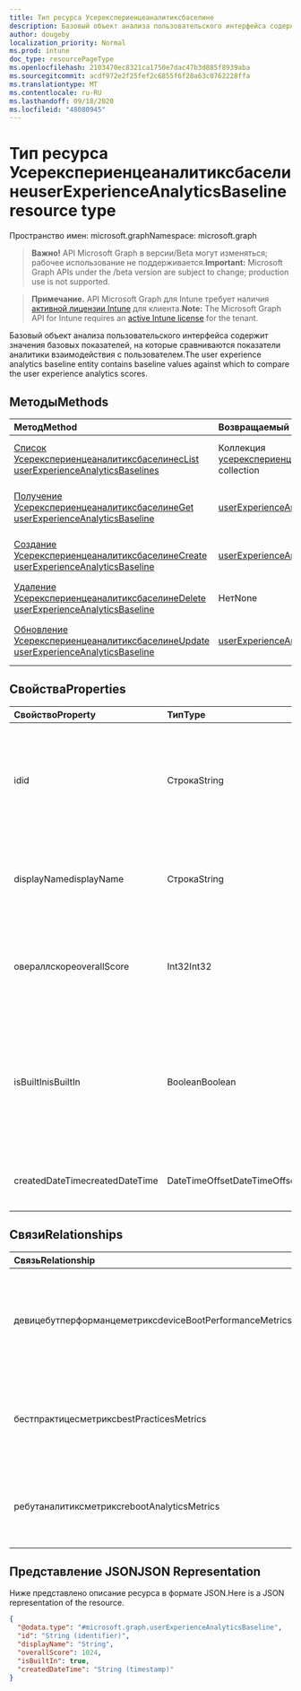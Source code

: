 ```yaml
---
title: Тип ресурса Усерекспериенцеаналитиксбаселине
description: Базовый объект анализа пользовательского интерфейса содержит значения базовых показателей, на которые сравниваются показатели аналитики взаимодействия с пользователем.
author: dougeby
localization_priority: Normal
ms.prod: intune
doc_type: resourcePageType
ms.openlocfilehash: 2103470ec8321ca1750e7dac47b3d885f8939aba
ms.sourcegitcommit: acdf972e2f25fef2c6855f6f28a63c0762228ffa
ms.translationtype: MT
ms.contentlocale: ru-RU
ms.lasthandoff: 09/18/2020
ms.locfileid: "48080945"
---
```

# <a name="userexperienceanalyticsbaseline-resource-type"></a><span data-ttu-id="9cbd8-103">Тип ресурса Усерекспериенцеаналитиксбаселине</span><span class="sxs-lookup"><span data-stu-id="9cbd8-103">userExperienceAnalyticsBaseline resource type</span></span>

<span data-ttu-id="9cbd8-104">Пространство имен: microsoft.graph</span><span class="sxs-lookup"><span data-stu-id="9cbd8-104">Namespace: microsoft.graph</span></span>

> <span data-ttu-id="9cbd8-105">**Важно!** API Microsoft Graph в версии/Beta могут изменяться; рабочее использование не поддерживается.</span><span class="sxs-lookup"><span data-stu-id="9cbd8-105">**Important:** Microsoft Graph APIs under the /beta version are subject to change; production use is not supported.</span></span>

> <span data-ttu-id="9cbd8-106">**Примечание.** API Microsoft Graph для Intune требует наличия [активной лицензии Intune](https://go.microsoft.com/fwlink/?linkid=839381) для клиента.</span><span class="sxs-lookup"><span data-stu-id="9cbd8-106">**Note:** The Microsoft Graph API for Intune requires an [active Intune license](https://go.microsoft.com/fwlink/?linkid=839381) for the tenant.</span></span>

<span data-ttu-id="9cbd8-107">Базовый объект анализа пользовательского интерфейса содержит значения базовых показателей, на которые сравниваются показатели аналитики взаимодействия с пользователем.</span><span class="sxs-lookup"><span data-stu-id="9cbd8-107">The user experience analytics baseline entity contains baseline values against which to compare the user experience analytics scores.</span></span>

## <a name="methods"></a><span data-ttu-id="9cbd8-108">Методы</span><span class="sxs-lookup"><span data-stu-id="9cbd8-108">Methods</span></span>
|<span data-ttu-id="9cbd8-109">Метод</span><span class="sxs-lookup"><span data-stu-id="9cbd8-109">Method</span></span>|<span data-ttu-id="9cbd8-110">Возвращаемый тип</span><span class="sxs-lookup"><span data-stu-id="9cbd8-110">Return Type</span></span>|<span data-ttu-id="9cbd8-111">Описание</span><span class="sxs-lookup"><span data-stu-id="9cbd8-111">Description</span></span>|
|:---|:---|:---|
|[<span data-ttu-id="9cbd8-112">Список Усерекспериенцеаналитиксбаселинес</span><span class="sxs-lookup"><span data-stu-id="9cbd8-112">List userExperienceAnalyticsBaselines</span></span>](../api/intune-devices-userexperienceanalyticsbaseline-list.md)|<span data-ttu-id="9cbd8-113">Коллекция [усерекспериенцеаналитиксбаселине](../resources/intune-devices-userexperienceanalyticsbaseline.md)</span><span class="sxs-lookup"><span data-stu-id="9cbd8-113">[userExperienceAnalyticsBaseline](../resources/intune-devices-userexperienceanalyticsbaseline.md) collection</span></span>|<span data-ttu-id="9cbd8-114">Список свойств и связей объектов [усерекспериенцеаналитиксбаселине](../resources/intune-devices-userexperienceanalyticsbaseline.md) .</span><span class="sxs-lookup"><span data-stu-id="9cbd8-114">List properties and relationships of the [userExperienceAnalyticsBaseline](../resources/intune-devices-userexperienceanalyticsbaseline.md) objects.</span></span>|
|[<span data-ttu-id="9cbd8-115">Получение Усерекспериенцеаналитиксбаселине</span><span class="sxs-lookup"><span data-stu-id="9cbd8-115">Get userExperienceAnalyticsBaseline</span></span>](../api/intune-devices-userexperienceanalyticsbaseline-get.md)|[<span data-ttu-id="9cbd8-116">userExperienceAnalyticsBaseline</span><span class="sxs-lookup"><span data-stu-id="9cbd8-116">userExperienceAnalyticsBaseline</span></span>](../resources/intune-devices-userexperienceanalyticsbaseline.md)|<span data-ttu-id="9cbd8-117">Чтение свойств и связей объекта [усерекспериенцеаналитиксбаселине](../resources/intune-devices-userexperienceanalyticsbaseline.md) .</span><span class="sxs-lookup"><span data-stu-id="9cbd8-117">Read properties and relationships of the [userExperienceAnalyticsBaseline](../resources/intune-devices-userexperienceanalyticsbaseline.md) object.</span></span>|
|[<span data-ttu-id="9cbd8-118">Создание Усерекспериенцеаналитиксбаселине</span><span class="sxs-lookup"><span data-stu-id="9cbd8-118">Create userExperienceAnalyticsBaseline</span></span>](../api/intune-devices-userexperienceanalyticsbaseline-create.md)|[<span data-ttu-id="9cbd8-119">userExperienceAnalyticsBaseline</span><span class="sxs-lookup"><span data-stu-id="9cbd8-119">userExperienceAnalyticsBaseline</span></span>](../resources/intune-devices-userexperienceanalyticsbaseline.md)|<span data-ttu-id="9cbd8-120">Создание нового объекта [усерекспериенцеаналитиксбаселине](../resources/intune-devices-userexperienceanalyticsbaseline.md) .</span><span class="sxs-lookup"><span data-stu-id="9cbd8-120">Create a new [userExperienceAnalyticsBaseline](../resources/intune-devices-userexperienceanalyticsbaseline.md) object.</span></span>|
|[<span data-ttu-id="9cbd8-121">Удаление Усерекспериенцеаналитиксбаселине</span><span class="sxs-lookup"><span data-stu-id="9cbd8-121">Delete userExperienceAnalyticsBaseline</span></span>](../api/intune-devices-userexperienceanalyticsbaseline-delete.md)|<span data-ttu-id="9cbd8-122">Нет</span><span class="sxs-lookup"><span data-stu-id="9cbd8-122">None</span></span>|<span data-ttu-id="9cbd8-123">Удаляет объект [усерекспериенцеаналитиксбаселине](../resources/intune-devices-userexperienceanalyticsbaseline.md).</span><span class="sxs-lookup"><span data-stu-id="9cbd8-123">Deletes a [userExperienceAnalyticsBaseline](../resources/intune-devices-userexperienceanalyticsbaseline.md).</span></span>|
|[<span data-ttu-id="9cbd8-124">Обновление Усерекспериенцеаналитиксбаселине</span><span class="sxs-lookup"><span data-stu-id="9cbd8-124">Update userExperienceAnalyticsBaseline</span></span>](../api/intune-devices-userexperienceanalyticsbaseline-update.md)|[<span data-ttu-id="9cbd8-125">userExperienceAnalyticsBaseline</span><span class="sxs-lookup"><span data-stu-id="9cbd8-125">userExperienceAnalyticsBaseline</span></span>](../resources/intune-devices-userexperienceanalyticsbaseline.md)|<span data-ttu-id="9cbd8-126">Обновление свойств объекта [усерекспериенцеаналитиксбаселине](../resources/intune-devices-userexperienceanalyticsbaseline.md) .</span><span class="sxs-lookup"><span data-stu-id="9cbd8-126">Update the properties of a [userExperienceAnalyticsBaseline](../resources/intune-devices-userexperienceanalyticsbaseline.md) object.</span></span>|

## <a name="properties"></a><span data-ttu-id="9cbd8-127">Свойства</span><span class="sxs-lookup"><span data-stu-id="9cbd8-127">Properties</span></span>
|<span data-ttu-id="9cbd8-128">Свойство</span><span class="sxs-lookup"><span data-stu-id="9cbd8-128">Property</span></span>|<span data-ttu-id="9cbd8-129">Тип</span><span class="sxs-lookup"><span data-stu-id="9cbd8-129">Type</span></span>|<span data-ttu-id="9cbd8-130">Описание</span><span class="sxs-lookup"><span data-stu-id="9cbd8-130">Description</span></span>|
|:---|:---|:---|
|<span data-ttu-id="9cbd8-131">id</span><span class="sxs-lookup"><span data-stu-id="9cbd8-131">id</span></span>|<span data-ttu-id="9cbd8-132">Строка</span><span class="sxs-lookup"><span data-stu-id="9cbd8-132">String</span></span>|<span data-ttu-id="9cbd8-133">Уникальный идентификатор базового идентификатора аналитики взаимодействия с пользователем.</span><span class="sxs-lookup"><span data-stu-id="9cbd8-133">The unique identifier of the user experience analytics baseline.</span></span>|
|<span data-ttu-id="9cbd8-134">displayName</span><span class="sxs-lookup"><span data-stu-id="9cbd8-134">displayName</span></span>|<span data-ttu-id="9cbd8-135">Строка</span><span class="sxs-lookup"><span data-stu-id="9cbd8-135">String</span></span>|<span data-ttu-id="9cbd8-136">Имя базового объекта аналитики взаимодействия с пользователем.</span><span class="sxs-lookup"><span data-stu-id="9cbd8-136">The name of the user experience analytics baseline.</span></span>|
|<span data-ttu-id="9cbd8-137">овераллскоре</span><span class="sxs-lookup"><span data-stu-id="9cbd8-137">overallScore</span></span>|<span data-ttu-id="9cbd8-138">Int32</span><span class="sxs-lookup"><span data-stu-id="9cbd8-138">Int32</span></span>|<span data-ttu-id="9cbd8-139">Общий показатель базового уровня для аналитики взаимодействия с пользователем.</span><span class="sxs-lookup"><span data-stu-id="9cbd8-139">The overall score of the user experience analytics baseline.</span></span>|
|<span data-ttu-id="9cbd8-140">isBuiltIn</span><span class="sxs-lookup"><span data-stu-id="9cbd8-140">isBuiltIn</span></span>|<span data-ttu-id="9cbd8-141">Boolean</span><span class="sxs-lookup"><span data-stu-id="9cbd8-141">Boolean</span></span>|<span data-ttu-id="9cbd8-142">Указывает, является ли текущий базовый планом коммерческого медианы или настраиваемым базовым планом.</span><span class="sxs-lookup"><span data-stu-id="9cbd8-142">Signifies if the current baseline is the commercial median baseline or a custom baseline.</span></span>|
|<span data-ttu-id="9cbd8-143">createdDateTime</span><span class="sxs-lookup"><span data-stu-id="9cbd8-143">createdDateTime</span></span>|<span data-ttu-id="9cbd8-144">DateTimeOffset</span><span class="sxs-lookup"><span data-stu-id="9cbd8-144">DateTimeOffset</span></span>|<span data-ttu-id="9cbd8-145">Дата создания настраиваемого базового плана.</span><span class="sxs-lookup"><span data-stu-id="9cbd8-145">The date the custom baseline was created.</span></span>|

## <a name="relationships"></a><span data-ttu-id="9cbd8-146">Связи</span><span class="sxs-lookup"><span data-stu-id="9cbd8-146">Relationships</span></span>
|<span data-ttu-id="9cbd8-147">Связь</span><span class="sxs-lookup"><span data-stu-id="9cbd8-147">Relationship</span></span>|<span data-ttu-id="9cbd8-148">Тип</span><span class="sxs-lookup"><span data-stu-id="9cbd8-148">Type</span></span>|<span data-ttu-id="9cbd8-149">Описание</span><span class="sxs-lookup"><span data-stu-id="9cbd8-149">Description</span></span>|
|:---|:---|:---|
|<span data-ttu-id="9cbd8-150">девицебутперформанцеметрикс</span><span class="sxs-lookup"><span data-stu-id="9cbd8-150">deviceBootPerformanceMetrics</span></span>|[<span data-ttu-id="9cbd8-151">userExperienceAnalyticsCategory</span><span class="sxs-lookup"><span data-stu-id="9cbd8-151">userExperienceAnalyticsCategory</span></span>](../resources/intune-devices-userexperienceanalyticscategory.md)|<span data-ttu-id="9cbd8-152">Метрики производительности при загрузке устройств с помощью службы аналитики.</span><span class="sxs-lookup"><span data-stu-id="9cbd8-152">The user experience analytics device boot performance metrics.</span></span>|
|<span data-ttu-id="9cbd8-153">бестпрактицесметрикс</span><span class="sxs-lookup"><span data-stu-id="9cbd8-153">bestPracticesMetrics</span></span>|[<span data-ttu-id="9cbd8-154">userExperienceAnalyticsCategory</span><span class="sxs-lookup"><span data-stu-id="9cbd8-154">userExperienceAnalyticsCategory</span></span>](../resources/intune-devices-userexperienceanalyticscategory.md)|<span data-ttu-id="9cbd8-155">Показатели рекомендаций по анализу взаимодействия с пользователем.</span><span class="sxs-lookup"><span data-stu-id="9cbd8-155">The user experience analytics best practices metrics.</span></span>|
|<span data-ttu-id="9cbd8-156">ребутаналитиксметрикс</span><span class="sxs-lookup"><span data-stu-id="9cbd8-156">rebootAnalyticsMetrics</span></span>|[<span data-ttu-id="9cbd8-157">userExperienceAnalyticsCategory</span><span class="sxs-lookup"><span data-stu-id="9cbd8-157">userExperienceAnalyticsCategory</span></span>](../resources/intune-devices-userexperienceanalyticscategory.md)|<span data-ttu-id="9cbd8-158">Метрики аналитики взаимодействия с пользователем при перезагрузке.</span><span class="sxs-lookup"><span data-stu-id="9cbd8-158">The user experience analytics reboot analytics metrics.</span></span>|

## <a name="json-representation"></a><span data-ttu-id="9cbd8-159">Представление JSON</span><span class="sxs-lookup"><span data-stu-id="9cbd8-159">JSON Representation</span></span>
<span data-ttu-id="9cbd8-160">Ниже представлено описание ресурса в формате JSON.</span><span class="sxs-lookup"><span data-stu-id="9cbd8-160">Here is a JSON representation of the resource.</span></span>
<!-- {
  "blockType": "resource",
  "keyProperty": "id",
  "@odata.type": "microsoft.graph.userExperienceAnalyticsBaseline"
}
-->
``` json
{
  "@odata.type": "#microsoft.graph.userExperienceAnalyticsBaseline",
  "id": "String (identifier)",
  "displayName": "String",
  "overallScore": 1024,
  "isBuiltIn": true,
  "createdDateTime": "String (timestamp)"
}
```






